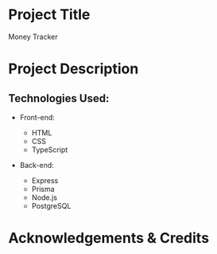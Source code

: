 <!-- @format -->

# Project Title

Money Tracker

# Project Description

## Technologies Used:

-   Front-end:

    -   HTML
    -   CSS
    -   TypeScript

-   Back-end:
    -   Express
    -   Prisma
    -   Node.js
    -   PostgreSQL

# Acknowledgements & Credits

